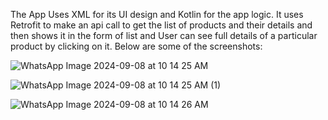 The App Uses XML for its UI design and Kotlin for the app logic. It uses Retrofit to make an api call to get the list of products and their details and then shows it in the form of list and User can see full details of a particular product by clicking on it. 
Below are some of the screenshots:

![WhatsApp Image 2024-09-08 at 10 14 25 AM](https://github.com/user-attachments/assets/ea961975-83aa-401d-ac84-3b560292ffc8)

![WhatsApp Image 2024-09-08 at 10 14 25 AM (1)](https://github.com/user-attachments/assets/e3c3949a-4ec5-4c06-a219-fce72cf73d43)

![WhatsApp Image 2024-09-08 at 10 14 26 AM](https://github.com/user-attachments/assets/5df1fd0e-6da4-47ae-994d-df534b231873)
